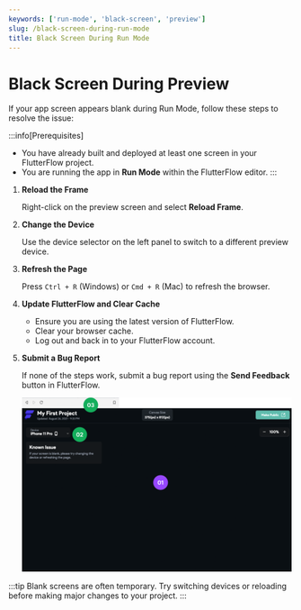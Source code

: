 ```yaml
---
keywords: ['run-mode', 'black-screen', 'preview']
slug: /black-screen-during-run-mode
title: Black Screen During Run Mode
---
```


# Black Screen During Preview

If your app screen appears blank during Run Mode, follow these steps to resolve the issue:

:::info[Prerequisites]
- You have already built and deployed at least one screen in your FlutterFlow project.
- You are running the app in **Run Mode** within the FlutterFlow editor.
:::

1. **Reload the Frame**

    Right-click on the preview screen and select **Reload Frame**.

2. **Change the Device**

    Use the device selector on the left panel to switch to a different preview device.

3. **Refresh the Page**

    Press `Ctrl + R` (Windows) or `Cmd + R` (Mac) to refresh the browser.

4. **Update FlutterFlow and Clear Cache**

    - Ensure you are using the latest version of FlutterFlow.
    - Clear your browser cache.
    - Log out and back in to your FlutterFlow account.

5. **Submit a Bug Report**

    If none of the steps work, submit a bug report using the **Send Feedback** button in FlutterFlow.

    ![](../assets/20250430121528287666.png)

:::tip
Blank screens are often temporary. Try switching devices or reloading before making major changes to your project.
:::
